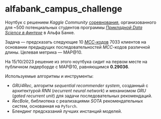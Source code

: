 # alfabank_campus_challenge


Ноутбук с решением *Kaggle Community* [соревнования](https://www.kaggle.com/competitions/alfabank-campus/leaderboard), организованного для ~500 потенциальных студентов программы [*Прикладной Data Science в финтехе*](https://alfa-campus.ru/ds-fintech) в Альфа Банке.

Задача — предсказать следующие 10 [*MCC*-кодов](https://www.banki.ru/wikibank/mcc-kod/) 7033 клиентов на основании предыдущих последовательностей *MCC*-кодов различной длины. Целевая метрика — MAP@10.

На 15/10/2023 решение из этого ноутбука сидит на первом месте на публичном лидерборде с MAP@10, равняющимся **0.29036**.

Используемые алгоритмы и инструменты:

- *GRU4Rec*, алгоритм *sequential recommender system*, созданный с архитектурой *RNN* (*recurrent neural network*) и механизмом *GRU* (*gated recurrent unit*) для задачи последовательных рекомендаций. 
- *RecBole*, библиотека с реализациями *SOTA* рекомендательных систем, основанная на `PyTorch`.
- Блендинг предсказаний лучших инстанций моделей.
